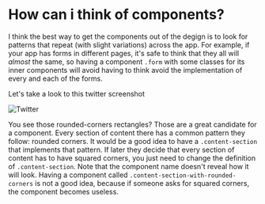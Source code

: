 # How can i think of components?

I think the best way to get the components out of the degign is to look for patterns that repeat (with slight variations) across the app. For example, if your app has forms in different pages, it's safe to think that they all will *almost* the same, so having a component `.form` with some classes for its inner components will avoid having to think avoid the implementation of every and each of the forms.

Let's take a look to this twitter screenshot

![Twitter](http://content.screencast.com/users/sainzandres/folders/Jing/media/39f81384-47c3-49b1-b318-3f861d796d31/00000026.png "twitter screenshot")

You see those rounded-corners rectangles? Those are a great candidate for a component. Every section of content there has a common pattern they follow: rounded corners. It would be a good idea to have a `.content-section` that implements that pattern. If later they decide that every section of content has to have squared corners, you just need to change the definition of `.content-section`. Note that the component name doesn't reveal how it will look. Having a component called `.content-section-with-rounded-corners` is not a good idea, because if someone asks for squared corners, the component becomes useless.